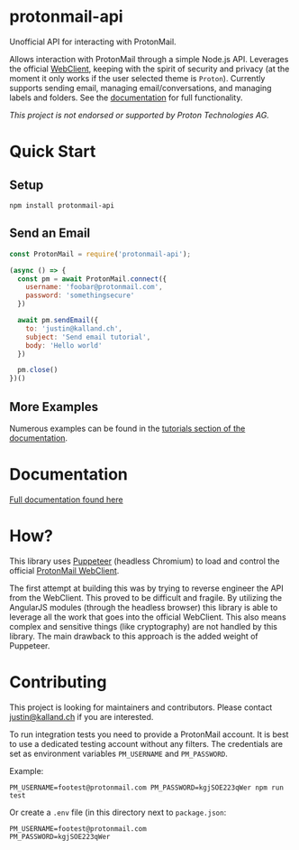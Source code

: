 # protonmail-api
Unofficial API for interacting with ProtonMail.

Allows interaction with ProtonMail through a simple Node.js API. Leverages the official [WebClient](https://github.com/ProtonMail/WebClient), keeping with the spirit of security and privacy (at the moment it only works if the user selected theme is `Proton`). Currently supports sending email, managing email/conversations, and managing labels and folders. See the [documentation](https://justinkalland.github.io/protonmail-api/) for full functionality.

_This project is not endorsed or supported by Proton Technologies AG._

# Quick Start
## Setup
```
npm install protonmail-api
```
## Send an Email
```js
const ProtonMail = require('protonmail-api');

(async () => {
  const pm = await ProtonMail.connect({
    username: 'foobar@protonmail.com',
    password: 'somethingsecure'
  })

  await pm.sendEmail({
    to: 'justin@kalland.ch',
    subject: 'Send email tutorial',
    body: 'Hello world'
  })

  pm.close()
})()
```
## More Examples
Numerous examples can be found in the [tutorials section of the documentation](https://justinkalland.github.io/protonmail-api/).

# Documentation
[Full documentation found here](https://justinkalland.github.io/protonmail-api/)

# How?
This library uses [Puppeteer](https://github.com/GoogleChrome/puppeteer) (headless Chromium) to load and control the official [ProtonMail WebClient](https://github.com/ProtonMail/WebClient).

The first attempt at building this was by trying to reverse engineer the API from the WebClient. This proved to be difficult and fragile. By utilizing the AngularJS modules (through the headless browser) this library is able to leverage all the work that goes into the official WebClient. This also means complex and sensitive things (like cryptography) are not handled by this library. The main drawback to this approach is the added weight of Puppeteer.

# Contributing
This project is looking for maintainers and contributors. Please contact justin@kalland.ch if you are interested.

To run integration tests you need to provide a ProtonMail account. It is best to use a dedicated testing account without any filters. The credentials are set as environment variables `PM_USERNAME` and `PM_PASSWORD`.

Example:
```
PM_USERNAME=footest@protonmail.com PM_PASSWORD=kgjSOE223qWer npm run test
```

Or create a `.env` file (in this directory next to `package.json`:
```
PM_USERNAME=footest@protonmail.com
PM_PASSWORD=kgjSOE223qWer
```
